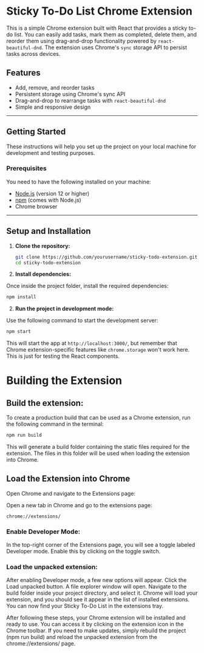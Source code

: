 # Sticky To-Do List Chrome Extension

This is a simple Chrome extension built with React that provides a sticky to-do list. You can easily add tasks, mark them as completed, delete them, and reorder them using drag-and-drop functionality powered by `react-beautiful-dnd`. The extension uses Chrome's `sync` storage API to persist tasks across devices.

## Features

- Add, remove, and reorder tasks
- Persistent storage using Chrome's sync API
- Drag-and-drop to rearrange tasks with `react-beautiful-dnd`
- Simple and responsive design

---

## Getting Started

These instructions will help you set up the project on your local machine for development and testing purposes.

### Prerequisites

You need to have the following installed on your machine:

- [Node.js](https://nodejs.org/) (version 12 or higher)
- [npm](https://www.npmjs.com/) (comes with Node.js)
- Chrome browser

---

## Setup and Installation

1. **Clone the repository:**

   ```bash
   git clone https://github.com/yourusername/sticky-todo-extension.git
   cd sticky-todo-extension

   ```


1. **Install dependencies:**

Once inside the project folder, install the required dependencies:

```bash
npm install
```

2. **Run the project in development mode:**

Use the following command to start the development server:

```bash
npm start
```

This will start the app at `http://localhost:3000/`, but remember that Chrome extension-specific features like `chrome.storage` won't work here. This is just for testing the React components.

# Building the Extension

  ## Build the extension:

To create a production build that can be used as a Chrome extension, run the following command in the terminal:

```bash
npm run build
```

This will generate a build folder containing the static files required for the extension. The files in this folder will be used when loading the extension into Chrome.

## Load the Extension into Chrome
Open Chrome and navigate to the Extensions page:

Open a new tab in Chrome and go to the extensions page:

`chrome://extensions/`


### Enable Developer Mode:

In the top-right corner of the Extensions page, you will see a toggle labeled Developer mode. Enable this by clicking on the toggle switch.

### Load the unpacked extension:

After enabling Developer mode, a few new options will appear. Click the Load unpacked button.
A file explorer window will open. Navigate to the build folder inside your project directory, and select it.
Chrome will load your extension, and you should see it appear in the list of installed extensions. You can now find your Sticky To-Do List in the extensions tray.

After following these steps, your Chrome extension will be installed and ready to use. You can access it by clicking on the extension icon in the Chrome toolbar. If you need to make updates, simply rebuild the project (npm run build) and reload the unpacked extension from the chrome://extensions/ page.